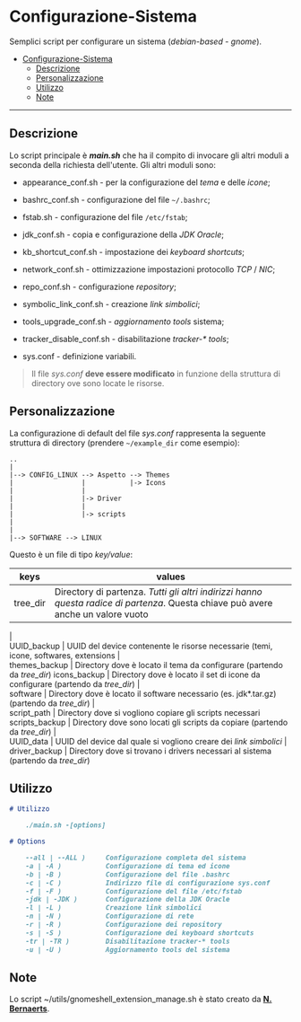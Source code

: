 # Configurazione-Sistema

Semplici script per configurare un sistema (*debian-based* - *gnome*).

- [Configurazione-Sistema](#configurazione-sistema)
    - [Descrizione](#descrizione)
    - [Personalizzazione](#personalizzazione)
    - [Utilizzo](#utilizzo)
    - [Note](#note)

------

## Descrizione
Lo script principale è **_main.sh_** che ha il compito di invocare gli altri moduli a seconda della richiesta dell'utente.
Gli altri moduli sono:

- appearance_conf.sh - per la configurazione del *tema* e delle *icone*;
- bashrc_conf.sh - configurazione del file `~/.bashrc`;
- fstab.sh - configurazione del file `/etc/fstab`;
- jdk_conf.sh - copia e configurazione della *JDK Oracle*;
- kb_shortcut_conf.sh - impostazione dei *keyboard shortcuts*;
- network_conf.sh - ottimizzazione impostazioni protocollo *TCP* / *NIC*;
- repo_conf.sh - configurazione *repository*;
- symbolic_link_conf.sh - creazione *link simbolici*;
- tools_upgrade_conf.sh - *aggiornamento tools* sistema;
- tracker_disable_conf.sh - disabilitazione _tracker-* tools_;

- sys.conf - definizione variabili.

> Il file *sys.conf* **deve essere modificato** in funzione della struttura di directory ove sono locate le risorse.



## Personalizzazione
La configurazione di default del file *sys.conf* rappresenta la seguente struttura di directory (prendere `~/example_dir` come esempio):

    ..
    |
    |--> CONFIG_LINUX --> Aspetto --> Themes
    |                 |           |-> Icons
    |                 |
    |                 |-> Driver
    |                 |
    |                 |-> scripts
    |
    |
    |--> SOFTWARE --> LINUX

Questo è un file di tipo *key/value*:

keys | values
--- | ---
tree_dir | Directory di partenza. *Tutti gli altri indirizzi hanno questa radice di partenza*. Questa chiave può avere anche un valore vuoto
   |   
UUID_backup | UUID del device contenente le risorse necessarie (temi, icone, softwares, extensions
   |   
themes_backup | Directory dove è locato il tema da configurare (partendo da *tree_dir*)
icons_backup | Directory dove è locato il set di icone da configurare (partendo da *tree_dir*)
   |   
software | Directory dove è locato il software necessario (es. jdk*.tar.gz) (partendo da *tree_dir*)
   |   
script_path | Directory dove si vogliono copiare gli scripts necessari
scripts_backup | Directory dove sono locati gli scripts da copiare (partendo da *tree_dir*)
   |   
UUID_data | UUID del device dal quale si vogliono creare dei *link simbolici*
   |   
driver_backup | Directory dove si trovano i drivers necessari al sistema (partendo da *tree_dir*)




## Utilizzo

```markdown
# Utilizzo

    ./main.sh -[options]

# Options

    --all | --ALL )     Configurazione completa del sistema
    -a | -A )           Configurazione di tema ed icone
    -b | -B )           Configurazione del file .bashrc
    -c | -C )           Indirizzo file di configurazione sys.conf
    -f | -F )           Configurazione del file /etc/fstab
    -jdk | -JDK )       Configurazione della JDK Oracle
    -l | -L )           Creazione link simbolici
    -n | -N )           Configurazione di rete
    -r | -R )           Configurazione dei repository
    -s | -S )           Configurazione dei keyboard shortcuts
    -tr | -TR )         Disabilitazione tracker-* tools
    -u | -U )           Aggiornamento tools del sistema

```



## Note

Lo script ~/utils/gnomeshell_extension_manage.sh è stato creato da [**N. Bernaerts**](https://github.com/NicolasBernaerts/ubuntu-scripts/blob/master/ubuntugnome/gnomeshell-extension-manage).
